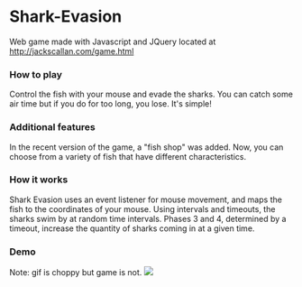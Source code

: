 # Shark-Evasion
Web game made with Javascript and JQuery located at http://jackscallan.com/game.html

### How to play
Control the fish with your mouse and evade the sharks. You can catch some air time but if you do for too long, you lose. It's simple!

### Additional features
In the recent version of the game, a "fish shop" was added. Now, you can choose from a variety of fish that have different characteristics.

### How it works
Shark Evasion uses an event listener for mouse movement, and maps the fish to the coordinates of your mouse. Using intervals and timeouts, the sharks swim by at random time intervals. Phases 3 and 4, determined by a timeout, increase the quantity of sharks coming in at a given time.

### Demo
Note: gif is choppy but game is not.
<img src="http://recordit.co/zqAbhDP0b0.gif">
